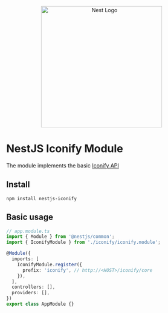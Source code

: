 <p align="center">
  <a href="http://nestjs.com"><img src="https://nestjs.com/img/logo_text.svg" alt="Nest Logo" width="320" /></a>
</p>

# NestJS Iconify Module
The module implements the basic <a href="https://iconify.design/docs/api/">Iconify API</a> 

## Install
    npm install nestjs-iconify

## Basic usage
```ts
// app.module.ts
import { Module } from '@nestjs/common';
import { IconifyModule } from './iconify/iconify.module';

@Module({
  imports: [
    IconifyModule.register({
      prefix: 'iconify', // http://<HOST>/iconify/core
    }),
  ],
  controllers: [],
  providers: [],
})
export class AppModule {}

```